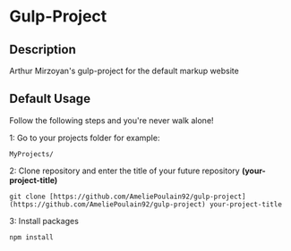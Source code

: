 # Gulp-Project
## Description
Arthur Mirzoyan's gulp-project for the default markup website

## Default Usage
Follow the following steps and you're never walk alone!

1: Go to your projects folder for example:
```
MyProjects/
```
2: Clone repository and enter the title of your future repository **(your-project-title)**
```
git clone [https://github.com/AmeliePoulain92/gulp-project](https://github.com/AmeliePoulain92/gulp-project) your-project-title
```
3: Install packages
```
npm install
```

